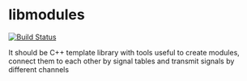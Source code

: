 # libmodules
[![Build Status](https://travis-ci.org/softogen/libmodules.svg?branch=master)](https://travis-ci.org/softogen/libmodules)

It should be C++ template library with tools useful to create modules, connect them to each other by signal tables and transmit signals by different channels
